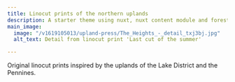 ```yaml
---
title: Linocut prints of the northern uplands
description: A starter theme using nuxt, nuxt content module and forestry.io
main_image:
  image: "/v1619105013/upland-press/The_Heights_-_detail_txj3bj.jpg"
  alt_text: Detail from linocut print 'Last cut of the summer'

---
```

Original linocut prints inspired by the uplands  of the Lake District and the Pennines. 